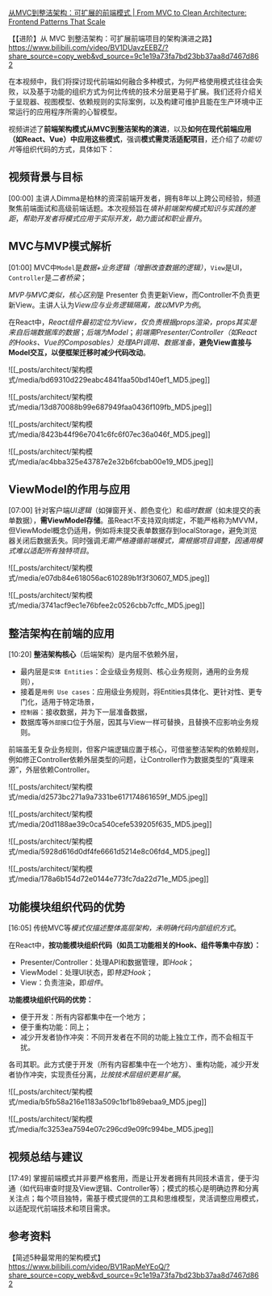 [从MVC到整洁架构：可扩展的前端模式 | From MVC to Clean Architecture: Frontend Patterns That Scale](https://youtu.be/wLHCauXhZYc?si=RsaCjJEWZk-ME0La)

【【进阶】从 MVC 到整洁架构：可扩展前端项目的架构演进之路】 https://www.bilibili.com/video/BV1DUavzEEBZ/?share_source=copy_web&vd_source=9c1e19a73fa7bd23bb37aa8d7467d862


在本视频中，我们将探讨现代前端如何融合多种模式，为何严格使用模式往往会失败，以及基于功能的组织方式为何比传统的技术分层更易于扩展。我们还将介绍关于呈现器、视图模型、依赖规则的实际案例，以及构建可维护且能在生产环境中正常运行的应用程序所需的心智模型。


视频讲述了**前端架构模式从MVC到整洁架构的演进**，以及**如何在现代前端应用（如React、Vue）中应用这些模式**，强调**模式需灵活适配项目**，还介绍了*功能切片*等组织代码的方式，具体如下：


## 视频背景与目标
[00:00]
主讲人Dimma是柏林的资深前端开发者，拥有8年以上跨公司经验，频道聚焦前端面试和高级前端话题。本次视频旨在*填补前端架构模式知识与实践的差距*，*帮助开发者将模式应用于实际开发，助力面试和职业晋升*。


## MVC与MVP模式解析
[01:00]
MVC中`Model`是*数据+业务逻辑（增删改查数据的逻辑）*，`View`是UI，`Controller`是*二者桥梁*；

*MVP与MVC类似，核心区别*是 Presenter 负责更新View，而Controller不负责更新View。主讲人认为*View应与业务逻辑隔离，故以MVP为例*。

在React中，*React组件最初定位为View，仅负责根据props渲染，props其实是来自后端数据库的数据*；*后端为Model*；*前端需Presenter/Controller（如React的Hooks、Vue的Composables）处理API调用、数据准备*，**避免View直接与Model交互，以便框架迁移时减少代码改动**。

![[_posts/architect/架构模式/media/bd69310d229eabc4841faa50bd140ef1_MD5.jpeg]]

![[_posts/architect/架构模式/media/13d870088b99e687949faa0436f109fb_MD5.jpeg]]

![[_posts/architect/架构模式/media/8423b44f96e7041c6fc6f07ec36a046f_MD5.jpeg]]

![[_posts/architect/架构模式/media/ac4bba325e43787e2e32b6fcbab00e19_MD5.jpeg]]


## ViewModel的作用与应用
[07:00]
针对客户端*UI逻辑*（如弹窗开关、颜色变化）和*临时数据*（如未提交的表单数据），**需ViewModel存储**。虽React不支持双向绑定，不能严格称为MVVM，但ViewModel概念仍适用，例如将未提交表单数据存到localStorage，避免浏览器关闭后数据丢失。同时强调*无需严格遵循前端模式，需根据项目调整，因通用模式难以适配所有独特项目*。

![[_posts/architect/架构模式/media/e07db84e618056ac610289b1f3f30607_MD5.jpeg]]

![[_posts/architect/架构模式/media/3741acf9ec1e76bfee2c0526cbb7cffc_MD5.jpeg]]


## 整洁架构在前端的应用
[10:20]
**整洁架构核心**（后端架构）是内层不依赖外层，
- 最内层是`实体 Entities`：企业级业务规则、核心业务规则，通用的业务规则），
- 接着是`用例 Use cases`：应用级业务规则，将Entities具体化、更针对性、更专门化，适用于特定场景，
- `控制器`：接收数据，并为下一层准备数据，
- 数据库等`外部接口`位于外层，因其与View一样可替换，且替换不应影响业务规则。

前端虽无复杂业务规则，但客户端逻辑应置于核心，可借鉴整洁架构的依赖规则，例如修正Controller依赖外层类型的问题，让Controller作为数据类型的“真理来源”，外层依赖Controller。

![[_posts/architect/架构模式/media/d2573bc271a9a7331be617174861659f_MD5.jpeg]]

![[_posts/architect/架构模式/media/20d1188ae39c0ca540cefe539205f635_MD5.jpeg]]

![[_posts/architect/架构模式/media/5928d616d0df4fe6661d5214e8c06fd4_MD5.jpeg]]

![[_posts/architect/架构模式/media/178a6b154d72e0144e773fc7da22d71e_MD5.jpeg]]


## 功能模块组织代码的优势
[16:05]
传统MVC等*模式仅描述整体高层架构，未明确代码内部组织方式*。

在React中，**按功能模块组织代码（如员工功能相关的Hook、组件等集中存放）：** 
- Presenter/Controller：处理API和数据管理，即*Hook*；
- ViewModel：处理UI状态，即*特定Hook*；
- View：负责渲染，即*组件*。

**功能模块组织代码的优势：**
- 便于开发：所有内容都集中在一个地方；
- 便于重构功能：同上；
- 减少开发者协作冲突：不同开发者在不同的功能上独立工作，而不会相互干扰。

各司其职。此方式便于开发（所有内容都集中在一个地方）、重构功能，减少开发者协作冲突，实现责任分离，*比按技术层组织更易扩展*。

![[_posts/architect/架构模式/media/b5fb58a216e1183a509c1bf1b89ebaa9_MD5.jpeg]]

![[_posts/architect/架构模式/media/fc3253ea7594e07c296cd9e09fc994be_MD5.jpeg]]


## 视频总结与建议
[17:49]
掌握前端模式并非要严格套用，而是让开发者拥有共同技术语言，便于沟通（如代码审查时提及View逻辑、Controller等）；模式的核心是明确边界和分离关注点；每个项目独特，需基于模式提供的工具和思维模型，灵活调整应用模式，以适配现代前端技术和项目需求。

## 参考资料
【简述5种最常用的架构模式】 https://www.bilibili.com/video/BV1RapMeYEoQ/?share_source=copy_web&vd_source=9c1e19a73fa7bd23bb37aa8d7467d862

